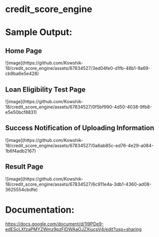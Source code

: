 # credit_score_engine

# Sample Output:

<h2>Home Page</h2>
![image](https://github.com/Kowshik-18/credit_score_engine/assets/67834527/3ed04fe0-d1fb-48b1-9a69-cb9ba6e5e428)

<h2>Loan Eligibility Test Page</h2>
![image](https://github.com/Kowshik-18/credit_score_engine/assets/67834527/0f5bf990-4d50-4038-9fb8-e5e50bcf8831)

<h2>Success Notification of Uploading Information</h2>
![image](https://github.com/Kowshik-18/credit_score_engine/assets/67834527/0a6ab85c-ed76-4e29-a084-1b6f4adb2167)

<h2>Result Page</h2>
![image](https://github.com/Kowshik-18/credit_score_engine/assets/67834527/6c911e4a-3db1-4360-ad08-3625554cbdfe)

# Documentation:
https://docs.google.com/document/d/1I9PDe9-edEScLXfzaPMYZWmz9pzFIDWAaOJZXiucpV4/edit?usp=sharing



